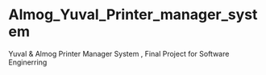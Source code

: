 # Almog_Yuval_Printer_manager_system
Yuval &amp; Almog Printer Manager System , Final Project for Software Enginerring 
